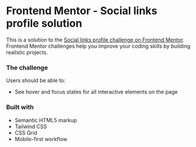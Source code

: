 # Frontend Mentor - Social links profile solution

This is a solution to the [Social links profile challenge on Frontend Mentor](https://www.frontendmentor.io/challenges/social-links-profile-UG32l9m6dQ). Frontend Mentor challenges help you improve your coding skills by building realistic projects. 

### The challenge

Users should be able to:

- See hover and focus states for all interactive elements on the page

### Built with

- Semantic HTML5 markup
- Tailwind CSS
- CSS Grid
- Mobile-first workflow
